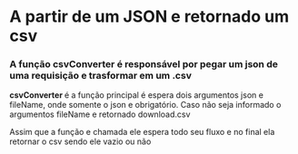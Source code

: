 <h1>A partir de um JSON e retornado um csv</h1>

<h3> A função csvConverter é responsável por pegar um json de uma requisição e trasformar em um .csv</h3>
<p> <strong>csvConverter </strong> é a função principal é espera dois argumentos json e fileName, onde somente o json e obrigatório. Caso não seja informado o argumentos fileName e retornado download.csv</p>
<p> Assim que a função e chamada ele espera todo seu fluxo e no final ela retornar o csv sendo ele vazio ou não </p>